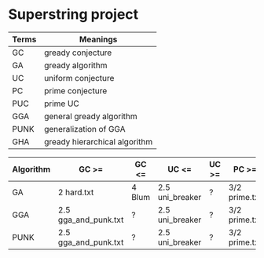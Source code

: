 # Superstring project
|Terms|Meanings|
|-|-|
|GC|gready conjecture|
|GA|gready algorithm|
|UC|uniform conjecture|
|PC|prime conjecture|
|PUC|prime UC|
|GGA|general gready algorithm|
|PUNK|generalization of GGA|
|GHA|gready hierarchical algorithm|

|Algorithm|GC >=|GC <=|UC <=|UC >=|PC >=|PC >=|PUC <=|PUC >=|
|-|-|-|-|-|-|-|-|-|
|GA|2 hard.txt|4 Blum|2.5 uni_breaker|?|3/2 prime.txt|4|2|?|
|GGA|2.5 gga_and_punk.txt|?|2.5 uni_breaker|?|3/2 prime.txt|?|2|?|
|PUNK|2.5 gga_and_punk.txt|?|2.5 uni_breaker|?|3/2 prime.txt|?|2|?|
